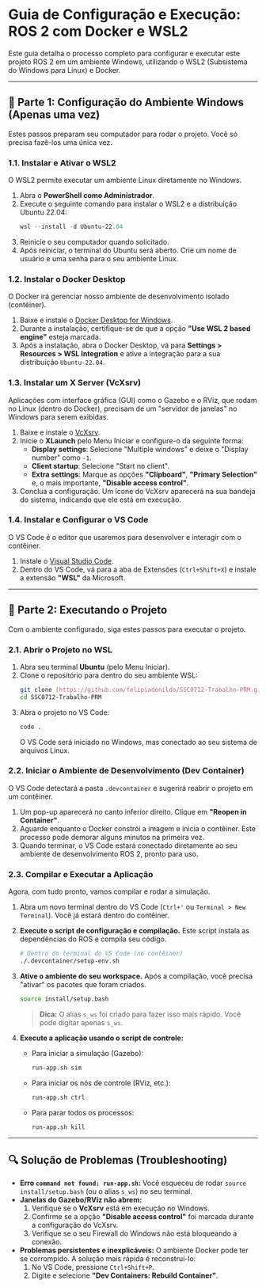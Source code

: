 # Guia de Configuração e Execução: ROS 2 com Docker e WSL2

Este guia detalha o processo completo para configurar e executar este projeto ROS 2 em um ambiente Windows, utilizando o WSL2 (Subsistema do Windows para Linux) e Docker.

---

## 🏁 Parte 1: Configuração do Ambiente Windows (Apenas uma vez)

Estes passos preparam seu computador para rodar o projeto. Você só precisa fazê-los uma única vez.

### 1.1. Instalar e Ativar o WSL2

O WSL2 permite executar um ambiente Linux diretamente no Windows.

1.  Abra o **PowerShell como Administrador**.
2.  Execute o seguinte comando para instalar o WSL2 e a distribuição Ubuntu 22.04:
    ```powershell
    wsl --install -d Ubuntu-22.04
    ```
3.  Reinicie o seu computador quando solicitado.
4.  Após reiniciar, o terminal do Ubuntu será aberto. Crie um nome de usuário e uma senha para o seu ambiente Linux.

### 1.2. Instalar o Docker Desktop

O Docker irá gerenciar nosso ambiente de desenvolvimento isolado (contêiner).

1.  Baixe e instale o [Docker Desktop for Windows](https://desktop.docker.com/win/main/amd64/Docker%20Desktop%20Installer.exe).
2.  Durante a instalação, certifique-se de que a opção **"Use WSL 2 based engine"** esteja marcada.
3.  Após a instalação, abra o Docker Desktop, vá para **Settings > Resources > WSL Integration** e ative a integração para a sua distribuição `Ubuntu-22.04`.

### 1.3. Instalar um X Server (VcXsrv)

Aplicações com interface gráfica (GUI) como o Gazebo e o RViz, que rodam no Linux (dentro do Docker), precisam de um "servidor de janelas" no Windows para serem exibidas.

1.  Baixe e instale o [VcXsrv](https://sourceforge.net/projects/vcxsrv/).
2.  Inicie o **XLaunch** pelo Menu Iniciar e configure-o da seguinte forma:
    * **Display settings**: Selecione "Multiple windows" e deixe o "Display number" como `-1`.
    * **Client startup**: Selecione "Start no client".
    * **Extra settings**: Marque as opções **"Clipboard"**, **"Primary Selection"** e, o mais importante, **"Disable access control"**.
3.  Conclua a configuração. Um ícone do VcXsrv aparecerá na sua bandeja do sistema, indicando que ele está em execução.

### 1.4. Instalar e Configurar o VS Code

O VS Code é o editor que usaremos para desenvolver e interagir com o contêiner.

1.  Instale o [Visual Studio Code](https://code.visualstudio.com/).
2.  Dentro do VS Code, vá para a aba de Extensões (`Ctrl+Shift+X`) e instale a extensão **"WSL"** da Microsoft.

---

## 🚀 Parte 2: Executando o Projeto

Com o ambiente configurado, siga estes passos para executar o projeto.

### 2.1. Abrir o Projeto no WSL

1.  Abra seu terminal **Ubuntu** (pelo Menu Iniciar).
2.  Clone o repositório para dentro do seu ambiente WSL:
    ```bash
    git clone [https://github.com/felipiadenildo/SSC0712-Trabalho-PRM.git](https://github.com/felipiadenildo/SSC0712-Trabalho-PRM.git)
    cd SSC0712-Trabalho-PRM
    ```
3.  Abra o projeto no VS Code:
    ```bash
    code .
    ```
    O VS Code será iniciado no Windows, mas conectado ao seu sistema de arquivos Linux.

### 2.2. Iniciar o Ambiente de Desenvolvimento (Dev Container)

O VS Code detectará a pasta `.devcontainer` e sugerirá reabrir o projeto em um contêiner.

1.  Um pop-up aparecerá no canto inferior direito. Clique em **"Reopen in Container"**.
2.  Aguarde enquanto o Docker constrói a imagem e inicia o contêiner. Este processo pode demorar alguns minutos na primeira vez.
3.  Quando terminar, o VS Code estará conectado diretamente ao seu ambiente de desenvolvimento ROS 2, pronto para uso.

### 2.3. Compilar e Executar a Aplicação

Agora, com tudo pronto, vamos compilar e rodar a simulação.

1.  Abra um novo terminal dentro do VS Code (`Ctrl+'` ou `Terminal > New Terminal`). Você já estará dentro do contêiner.
2.  **Execute o script de configuração e compilação.** Este script instala as dependências do ROS e compila seu código.
    ```bash
    # Dentro do terminal do VS Code (no contêiner)
    ./.devcontainer/setup-env.sh
    ```
3.  **Ative o ambiente do seu workspace.** Após a compilação, você precisa "ativar" os pacotes que foram criados.
    ```bash
    source install/setup.bash
    ```
    > **Dica:** O alias `s_ws` foi criado para fazer isso mais rápido. Você pode digitar apenas `s_ws`.

4.  **Execute a aplicação usando o script de controle:**
    * Para iniciar a simulação (Gazebo):
        ```bash
        run-app.sh sim
        ```
    * Para iniciar os nós de controle (RViz, etc.):
        ```bash
        run-app.sh ctrl
        ```
    * Para parar todos os processos:
        ```bash
        run-app.sh kill
        ```

---

## 🔍 Solução de Problemas (Troubleshooting)

* **Erro `command not found: run-app.sh`:** Você esqueceu de rodar `source install/setup.bash` (ou o alias `s_ws`) no seu terminal.
* **Janelas do Gazebo/RViz não abrem:**
    1.  Verifique se o **VcXsrv** está em execução no Windows.
    2.  Confirme se a opção **"Disable access control"** foi marcada durante a configuração do VcXsrv.
    3.  Verifique se o seu Firewall do Windows não está bloqueando a conexão.
* **Problemas persistentes e inexplicáveis:** O ambiente Docker pode ter se corrompido. A solução mais rápida é reconstruí-lo:
    1.  No VS Code, pressione `Ctrl+Shift+P`.
    2.  Digite e selecione **"Dev Containers: Rebuild Container"**.
